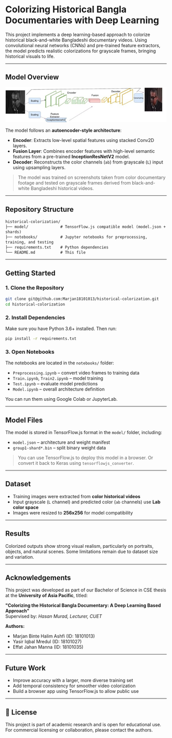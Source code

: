 
# Colorizing Historical Bangla Documentaries with Deep Learning

This project implements a deep learning-based approach to colorize historical black-and-white Bangladeshi documentary videos. Using convolutional neural networks (CNNs) and pre-trained feature extractors, the model predicts realistic colorizations for grayscale frames, bringing historical visuals to life.

---

## Model Overview

![Alt Text](https://github.com/Marjan18101013/historical-colorization/blob/main/Temp/Model_architecture.jpg?raw=true)

The model follows an **autoencoder-style architecture**:
- **Encoder**: Extracts low-level spatial features using stacked Conv2D layers.
- **Fusion Layer**: Combines encoder features with high-level semantic features from a pre-trained **InceptionResNetV2** model.
- **Decoder**: Reconstructs the color channels (`ab`) from grayscale (`L`) input using upsampling layers.

> The model was trained on screenshots taken from color documentary footage and tested on grayscale frames derived from black-and-white Bangladeshi historical videos.

---

## Repository Structure

```
historical-colorization/
├── model/              # TensorFlow.js compatible model (model.json + shards)
├── notebooks/          # Jupyter notebooks for preprocessing, training, and testing
├── requirements.txt    # Python dependencies
└── README.md           # This file
```

---

## Getting Started

### 1. Clone the Repository
```bash
git clone git@github.com:Marjan18101013/historical-colorization.git
cd historical-colorization
```

### 2. Install Dependencies
Make sure you have Python 3.6+ installed. Then run:
```bash
pip install -r requirements.txt
```

### 3. Open Notebooks
The notebooks are located in the `notebooks/` folder:
- `Preprocessing.ipynb` – convert video frames to training data
- `Train.ipynb`, `Train2.ipynb` – model training
- `Test.ipynb` – evaluate model predictions
- `Model.ipynb` – overall architecture definition

You can run them using Google Colab or JupyterLab.

---

## Model Files

The model is stored in TensorFlow.js format in the `model/` folder, including:
- `model.json` – architecture and weight manifest
- `group1-shard*.bin` – split binary weight data

> You can use TensorFlow.js to deploy this model in a browser. Or convert it back to Keras using `tensorflowjs_converter`.

---

## Dataset

- Training images were extracted from **color historical videos**
- Input grayscale (`L` channel) and predicted color (`ab` channels) use **Lab color space**
- Images were resized to **256x256** for model compatibility

---

## Results

Colorized outputs show strong visual realism, particularly on portraits, objects, and natural scenes. Some limitations remain due to dataset size and variation.

---

## Acknowledgements

This project was developed as part of our Bachelor of Science in CSE thesis at the **University of Asia Pacific**, titled:

**"Colorizing the Historical Bangla Documentary: A Deep Learning Based Approach"**  
Supervised by: *Hasan Murad, Lecturer, CUET*

**Authors:**
- Marjan Binte Halim Ashfi (ID: 18101013)  
- Yasir Iqbal Mredul (ID: 18101027)  
- Effat Jahan Manna (ID: 18101035)

---

## Future Work

- Improve accuracy with a larger, more diverse training set
- Add temporal consistency for smoother video colorization
- Build a browser app using TensorFlow.js to allow public use

---

## 📜 License

This project is part of academic research and is open for educational use. For commercial licensing or collaboration, please contact the authors.

```
